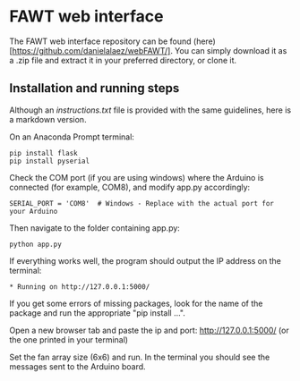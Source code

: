# FAWT web interface

The FAWT web interface repository can be found (here)[https://github.com/danielalaez/webFAWT/]. You can simply download it as a .zip file and extract it in your preferred directory, or clone it.

## Installation and running steps
Although an *instructions.txt* file is provided with the same guidelines, here is a markdown version.

On an Anaconda Prompt terminal:

```
pip install flask
pip install pyserial
```

Check the COM port (if you are using windows) where the Arduino is connected (for example, COM8), and modify app.py accordingly: 

```
SERIAL_PORT = 'COM8'  # Windows - Replace with the actual port for your Arduino
```

Then navigate to the folder containing app.py:

```
python app.py
```

If everything works well, the program should output the IP address on the terminal:

```
* Running on http://127.0.0.1:5000/
```

If you get some errors of missing packages, look for the name of the package and run the appropriate "pip install ...".

Open a new browser tab and paste the ip and port: http://127.0.0.1:5000/ (or the one printed in your terminal)

Set the fan array size (6x6) and run. In the terminal you should see the messages sent to the Arduino board.